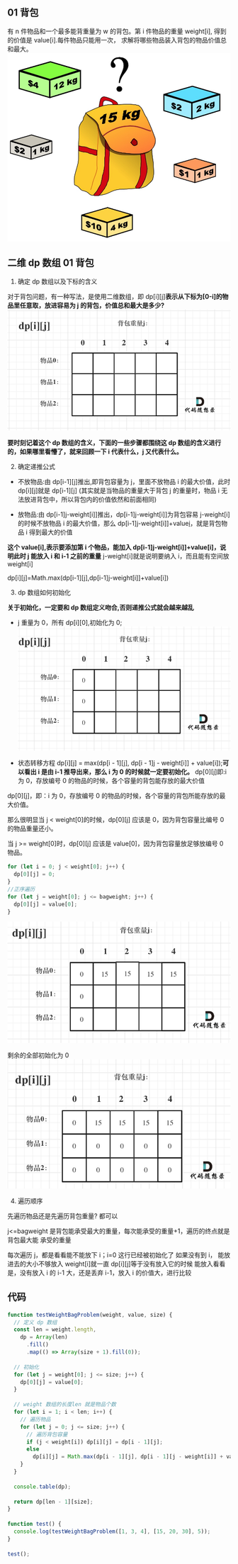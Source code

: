 ## 01 背包

有 n 件物品和一个最多能背重量为 w 的背包。第 i 件物品的重量 weight[i],
得到的价值是 value[i].每件物品只能用一次，
求解将哪些物品装入背包的物品价值总和最大。
![这是图片](./1.jpg)

## 二维 dp 数组 01 背包

1. 确定 dp 数组以及下标的含义

对于背包问题，有一种写法，是使用二维数组，即 dp[i][j]**表示从下标为[0-i]的物品里任意取，放进容易为 j 的背包，价值总和最大是多少?**
![这是图片](./2.png)

**要时刻记着这个 dp 数组的含义，下面的一些步骤都围绕这 dp 数组的含义进行的，如果哪里看懵了，就来回顾一下 i 代表什么，j 又代表什么。**

2. 确定递推公式

- 不放物品:由 dp[i-1][j]推出,即背包容量为 j，里面不放物品 i 的最大价值，此时 dp[i][j]就是 dp[i-1][j]
  (其实就是当物品的重量大于背包 j 的重量时，物品 i 无法放进背包中，所以背包内的价值依然和前面相同)

- 放物品:由 dp[i-1]j-weight[i]]推出，dp[i-1]j-weight[i]]为背包容易 j-weight[i]的时候不放物品 i 的最大价值，那么 dp[i-1]j-weight[i]]+value[i](物品i的价值)，就是背包物品 i 得到最大的价值

**这个 value[i],表示要添加第 i 个物品，能加入 dp[i-1]j-weight[i]]+value[i]，说明此时 j 能放入 i 和 i-1 之前的重量**
j-weight[i]就是说明要纳入 i，而且能有空间放 weight[i]

dp[i][j]=Math.max(dp[i-1][j],dp[i-1]j-weight[i]]+value[i])

3. dp 数组如何初始化

**关于初始化，一定要和 dp 数组定义吻合,否则递推公式就会越来越乱**

- j 重量为 0，所有 dp[i][0],初始化为 0;
  ![这是图片](./3.png)

- 状态转移方程 dp[i][j] = max(dp[i - 1][j], dp[i - 1]j - weight[i]] + value[i]);**可以看出 i 是由 i-1 推导出来，那么 i 为 0 的时候就一定要初始化。**
  dp[0][j]即:i 为 0，存放编号 0 的物品的时候，各个容量的背包能存放的最大价值

dp[0][j]，即：i 为 0，存放编号 0 的物品的时候，各个容量的背包所能存放的最大价值。

那么很明显当 j < weight[0]的时候，dp[0][j] 应该是 0，因为背包容量比编号 0 的物品重量还小。

当 j >= weight[0]时，dp[0][j] 应该是 value[0]，因为背包容量放足够放编号 0 物品。

```js
for (let i = 0; j < weight[0]; j++) {
  dp[0][j] = 0;
}
//正序遍历
for (let j = weight[0]; j <= bagweight; j++) {
  dp[0][j] = value[0];
}
```

![这是图片](./4.png)

剩余的全部初始化为 0
![这是图片](./5.jpg)

4. 遍历顺序

先遍历物品还是先遍历背包重量?
都可以

j<=bagweight 是背包能承受最大的重量，每次能承受的重量+1，遍历的终点就是背包最大能
承受的重量

每次遍历 j，都是看看能不能放下 i；i=0 这行已经被初始化了
如果没有到 i，
能放进去的大小不够放入 weight[i]就一直 dp[i][j]等于没有放入它的时候
能放入看看是，没有放入 i 的 i-1 大，还是丢弃 i-1，放入 i 的价值大，进行比较

## 代码

```js
function testWeightBagProblem(weight, value, size) {
  // 定义 dp 数组
  const len = weight.length,
    dp = Array(len)
      .fill()
      .map(() => Array(size + 1).fill(0));

  // 初始化
  for (let j = weight[0]; j <= size; j++) {
    dp[0][j] = value[0];
  }

  // weight 数组的长度len 就是物品个数
  for (let i = 1; i < len; i++) {
    // 遍历物品
    for (let j = 0; j <= size; j++) {
      // 遍历背包容量
      if (j < weight[i]) dp[i][j] = dp[i - 1][j];
      else
        dp[i][j] = Math.max(dp[i - 1][j], dp[i - 1][j - weight[i]] + value[i]);
    }
  }

  console.table(dp);

  return dp[len - 1][size];
}

function test() {
  console.log(testWeightBagProblem([1, 3, 4], [15, 20, 30], 5));
}

test();
```

